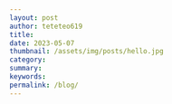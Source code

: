 ```yaml
---
layout: post
author: teteteo619
title:
date: 2023-05-07
thumbnail: /assets/img/posts/hello.jpg
category:
summary:
keywords:
permalink: /blog/
---
```

